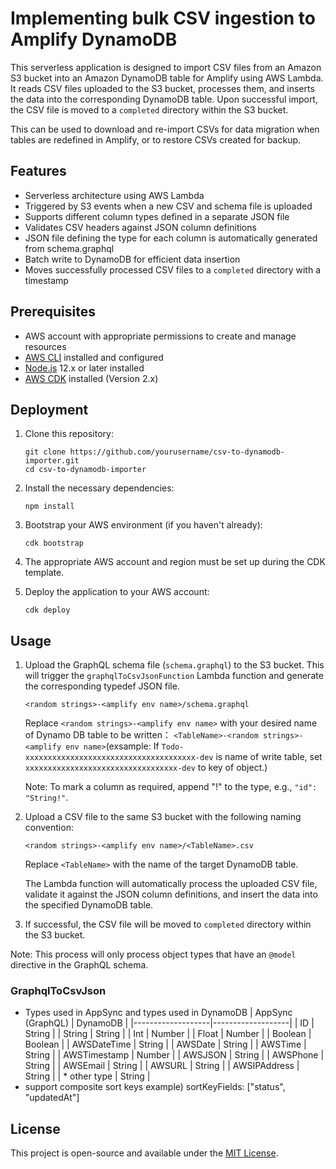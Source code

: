 # Implementing bulk CSV ingestion to Amplify DynamoDB

This serverless application is designed to import CSV files from an Amazon S3 bucket into an Amazon DynamoDB table for Amplify using AWS Lambda. It reads CSV files uploaded to the S3 bucket, processes them, and inserts the data into the corresponding DynamoDB table. Upon successful import, the CSV file is moved to a `completed` directory within the S3 bucket.

This can be used to download and re-import CSVs for data migration when tables are redefined in Amplify, or to restore CSVs created for backup.

## Features

- Serverless architecture using AWS Lambda
- Triggered by S3 events when a new CSV and schema file is uploaded
- Supports different column types defined in a separate JSON file
- Validates CSV headers against JSON column definitions
- JSON file defining the type for each column is automatically generated from schema.graphql
- Batch write to DynamoDB for efficient data insertion
- Moves successfully processed CSV files to a `completed` directory with a timestamp

## Prerequisites

- AWS account with appropriate permissions to create and manage resources
- [AWS CLI](https://aws.amazon.com/cli/) installed and configured
- [Node.js](https://nodejs.org/) 12.x or later installed
- [AWS CDK](https://aws.amazon.com/cdk/) installed (Version 2.x)


## Deployment

1. Clone this repository:

   ```
   git clone https://github.com/yourusername/csv-to-dynamodb-importer.git
   cd csv-to-dynamodb-importer
   ```

2. Install the necessary dependencies:

   ```
   npm install
   ```

3. Bootstrap your AWS environment (if you haven't already):

   ```
   cdk bootstrap
   ```

4. The appropriate AWS account and region must be set up during the CDK template.

5. Deploy the application to your AWS account:

   ```
   cdk deploy
   ```

## Usage

1. Upload the GraphQL schema file (`schema.graphql`) to the S3 bucket. This will trigger the `graphqlToCsvJsonFunction` Lambda function and generate the corresponding typedef JSON file.

   ```
   <random strings>-<amplify env name>/schema.graphql
   ```

   Replace `<random strings>-<amplify env name>` with your desired name of Dynamo DB table  to be written： `<TableName>-<random strings>-<amplify env name>`(exsample: If `Todo-xxxxxxxxxxxxxxxxxxxxxxxxxxxxxxxxxxxxxx-dev` is name of write table, set `xxxxxxxxxxxxxxxxxxxxxxxxxxxxxxxxxx-dev` to key of object.)

   Note: To mark a column as required, append "!" to the type, e.g., `"id": "String!"`.

2. Upload a CSV file to the same S3 bucket with the following naming convention:

   ```
   <random strings>-<amplify env name>/<TableName>.csv
   ```

   Replace `<TableName>` with the name of the target DynamoDB table.

   The Lambda function will automatically process the uploaded CSV file, validate it against the JSON column definitions, and insert the data into the specified DynamoDB table. 

3. If successful, the CSV file will be moved to `completed` directory within the S3 bucket.

Note: This process will only process object types that have an `@model` directive in the GraphQL schema.

### GraphqlToCsvJson

- Types used in AppSync and types used in DynamoDB
   | AppSync (GraphQL) | DynamoDB          |
   |-------------------|-------------------|
   | ID                | String            |
   | String            | String            |
   | Int               | Number            |
   | Float             | Number            |
   | Boolean           | Boolean           |
   | AWSDateTime       | String            |
   | AWSDate           | String            |
   | AWSTime           | String            |
   | AWSTimestamp      | Number            |
   | AWSJSON           | String            |
   | AWSPhone          | String            |
   | AWSEmail          | String            |
   | AWSURL            | String            |
   | AWSIPAddress      | String            |
   | * other type      | String            |
- support composite sort keys
example) sortKeyFields: ["status", "updatedAt"]


## License

This project is open-source and available under the [MIT License](LICENSE).
